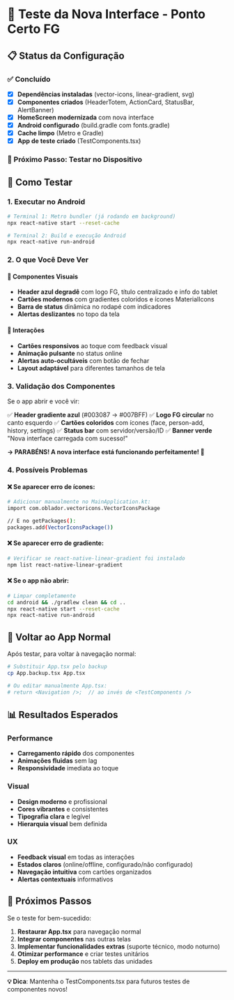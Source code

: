 # 🧪 Teste da Nova Interface - Ponto Certo FG

## 📋 Status da Configuração

### ✅ Concluído
- [x] **Dependências instaladas** (vector-icons, linear-gradient, svg)
- [x] **Componentes criados** (HeaderTotem, ActionCard, StatusBar, AlertBanner)
- [x] **HomeScreen modernizada** com nova interface
- [x] **Android configurado** (build.gradle com fonts.gradle)
- [x] **Cache limpo** (Metro e Gradle)
- [x] **App de teste criado** (TestComponents.tsx)

### 📱 Próximo Passo: Testar no Dispositivo

## 🚀 Como Testar

### 1. Executar no Android
```bash
# Terminal 1: Metro bundler (já rodando em background)
npx react-native start --reset-cache

# Terminal 2: Build e execução Android
npx react-native run-android
```

### 2. O que Você Deve Ver

#### 🎨 Componentes Visuais
- **Header azul degradê** com logo FG, título centralizado e info do tablet
- **Cartões modernos** com gradientes coloridos e ícones MaterialIcons
- **Barra de status** dinâmica no rodapé com indicadores
- **Alertas deslizantes** no topo da tela

#### 🎯 Interações
- **Cartões responsivos** ao toque com feedback visual
- **Animação pulsante** no status online
- **Alertas auto-ocultáveis** com botão de fechar
- **Layout adaptável** para diferentes tamanhos de tela

### 3. Validação dos Componentes

Se o app abrir e você vir:

✅ **Header gradiente azul** (#003087 → #007BFF)
✅ **Logo FG circular** no canto esquerdo
✅ **Cartões coloridos** com ícones (face, person-add, history, settings)
✅ **Status bar** com servidor/versão/ID
✅ **Banner verde** "Nova interface carregada com sucesso!"

**→ PARABÉNS! A nova interface está funcionando perfeitamente! 🎉**

### 4. Possíveis Problemas

#### ❌ Se aparecer erro de ícones:
```bash
# Adicionar manualmente no MainApplication.kt:
import com.oblador.vectoricons.VectorIconsPackage

// E no getPackages():
packages.add(VectorIconsPackage())
```

#### ❌ Se aparecer erro de gradiente:
```bash
# Verificar se react-native-linear-gradient foi instalado
npm list react-native-linear-gradient
```

#### ❌ Se o app não abrir:
```bash
# Limpar completamente
cd android && ./gradlew clean && cd ..
npx react-native start --reset-cache
npx react-native run-android
```

## 🔄 Voltar ao App Normal

Após testar, para voltar à navegação normal:

```bash
# Substituir App.tsx pelo backup
cp App.backup.tsx App.tsx

# Ou editar manualmente App.tsx:
# return <Navigation />;  // ao invés de <TestComponents />
```

## 📊 Resultados Esperados

### Performance
- **Carregamento rápido** dos componentes
- **Animações fluidas** sem lag
- **Responsividade** imediata ao toque

### Visual
- **Design moderno** e profissional
- **Cores vibrantes** e consistentes
- **Tipografia clara** e legível
- **Hierarquia visual** bem definida

### UX
- **Feedback visual** em todas as interações
- **Estados claros** (online/offline, configurado/não configurado)
- **Navegação intuitiva** com cartões organizados
- **Alertas contextuais** informativos

## 🎯 Próximos Passos

Se o teste for bem-sucedido:

1. **Restaurar App.tsx** para navegação normal
2. **Integrar componentes** nas outras telas
3. **Implementar funcionalidades extras** (suporte técnico, modo noturno)
4. **Otimizar performance** e criar testes unitários
5. **Deploy em produção** nos tablets das unidades

---

**💡 Dica**: Mantenha o TestComponents.tsx para futuros testes de componentes novos! 